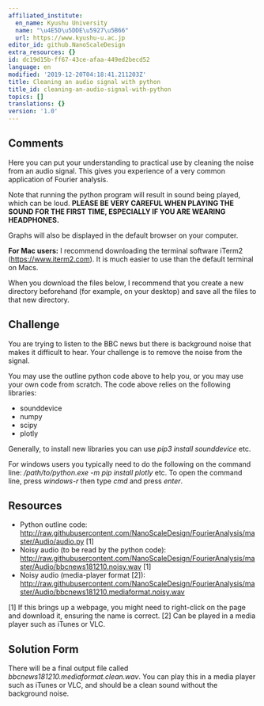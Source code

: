 ```yaml
---
affiliated_institute:
  en_name: Kyushu University
  name: "\u4E5D\u5DDE\u5927\u5B66"
  url: https://www.kyushu-u.ac.jp
editor_id: github.NanoScaleDesign
extra_resources: {}
id: dc19d15b-ff67-43ce-afaa-449ed2becd52
language: en
modified: '2019-12-20T04:18:41.211203Z'
title: Cleaning an audio signal with python
title_id: cleaning-an-audio-signal-with-python
topics: []
translations: {}
version: '1.0'
---
```


## Comments
Here you can put your understanding to practical use by cleaning the noise from an audio signal. This gives you experience of a very common application of Fourier analysis.

Note that running the python program will result in sound being played, which can be loud. **PLEASE BE VERY CAREFUL WHEN PLAYING THE SOUND FOR THE FIRST TIME, ESPECIALLY IF YOU ARE WEARING HEADPHONES.**

Graphs will also be displayed in the default browser on your computer.

**For Mac users:** I recommend downloading the terminal software iTerm2 (https://www.iterm2.com). It is much easier to use than the default terminal on Macs.

When you download the files below, I recommend that you create a new directory beforehand (for example, on your desktop) and save all the files to that new directory.


## Challenge
You are trying to listen to the BBC news but there is background noise that makes it difficult to hear. Your challenge is to remove the noise from the signal.

You may use the outline python code above to help you, or you may use your own code from scratch. The code above relies on the following libraries:

- sounddevice
- numpy
- scipy
- plotly

Generally, to install new libraries you can use *pip3 install sounddevice* etc.

For windows users you typically need to do the following on the command line:
*/path/to/python.exe -m pip install plotly*
etc. To open the command line, press *windows-r* then type *cmd* and press *enter*.


## Resources
- Python outline code: http://raw.githubusercontent.com/NanoScaleDesign/FourierAnalysis/master/Audio/audio.py [1]
- Noisy audio (to be read by the python code): http://raw.githubusercontent.com/NanoScaleDesign/FourierAnalysis/master/Audio/bbcnews181210.noisy.wav [1]
- Noisy audio (media-player format [2]): http://raw.githubusercontent.com/NanoScaleDesign/FourierAnalysis/master/Audio/bbcnews181210.mediaformat.noisy.wav

[1] If this brings up a webpage, you might need to right-click on the page and download it, ensuring the name is correct.
[2] Can be played in a media player such as iTunes or VLC.


## Solution Form
There will be a final output file called *bbcnews181210.mediaformat.clean.wav*.
You can play this in a media player such as iTunes or VLC, and should be a clean sound without the background noise.
